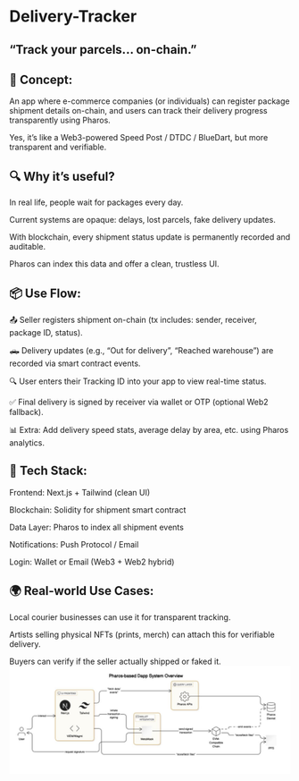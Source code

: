 # Delivery-Tracker

##  “Track your parcels... on-chain.”

## 🧠 Concept:
An app where e-commerce companies (or individuals) can register package shipment details on-chain, and users can track their delivery progress transparently using Pharos.

Yes, it’s like a Web3-powered Speed Post / DTDC / BlueDart, but more transparent and verifiable.

## 🔍 Why it’s useful?
In real life, people wait for packages every day.

Current systems are opaque: delays, lost parcels, fake delivery updates.

With blockchain, every shipment status update is permanently recorded and auditable.

Pharos can index this data and offer a clean, trustless UI.

## 📦 Use Flow:
📤 Seller registers shipment on-chain (tx includes: sender, receiver, package ID, status).

🛻 Delivery updates (e.g., “Out for delivery”, “Reached warehouse”) are recorded via smart contract events.

🔍 User enters their Tracking ID into your app to view real-time status.

✅ Final delivery is signed by receiver via wallet or OTP (optional Web2 fallback).

📊 Extra: Add delivery speed stats, average delay by area, etc. using Pharos analytics.

## 🧰 Tech Stack:
Frontend: Next.js + Tailwind (clean UI)

Blockchain: Solidity for shipment smart contract

Data Layer: Pharos to index all shipment events

Notifications: Push Protocol / Email

Login: Wallet or Email (Web3 + Web2 hybrid)

## 🌍 Real-world Use Cases:
Local courier businesses can use it for transparent tracking.

Artists selling physical NFTs (prints, merch) can attach this for verifiable delivery.

Buyers can verify if the seller actually shipped or faked it.
![dPackChain](image.png)